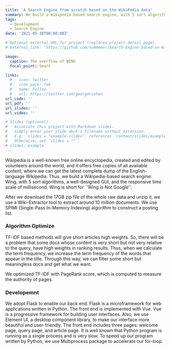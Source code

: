 ```yaml
---
title: 'A Search Engine from scratch based on the WikiPedia data'
summary: We build a Wikipedia-based search engine, with 5 sort algorithms, a well-designed GUI, and the responsive time scale of millisecond.
tags:
  - Development
  - Search Engine
date: '2021-05-30T00:00:00Z'

# Optional external URL for project (replaces project detail page).
# external_link: 'https://github.com/summmeer/Search-Engine-based-on-Wiki-data'

image:
  caption: The overflow of WING
  focal_point: Smart

links:
  # - icon: twitter
  #   icon_pack: fab
  #   name: Follow
  #   url: https://twitter.com/georgecushen
url_code: ''
url_pdf: ''
url_slides: ''
url_video: ''

# Slides (optional).
#   Associate this project with Markdown slides.
#   Simply enter your slide deck's filename without extension.
#   E.g. `slides = "example-slides"` references `content/slides/example-slides.md`.
#   Otherwise, set `slides = ""`.
# slides: example
---
```


Wikipedia is a well-known free online encyclopedia, created and edited by volunteers around the world, and it offers free copies of all available content, where we can get the latest complete dump of the English-language Wikipedia. Thus, we build a Wikipedia-based search engine: Wing, with 5 sort algorithms, a well-designed GUI, and the responsive time scale of millisecond. Wing is short for ``Wing Is Not Google''.

After we download the 17GB zip file of the whole raw data and unzip it, we use a Wiki-Extractor tool to extract around 10 million documents. We use SPIMI (Single-Pass In-Memory Indexing) algorithm to construct a posting list. 

### Algorithm Optimize
TF-IDF based methods will give short articles high weights. So, there will be a problem that some docs whose content is very short but not very relative to the query, have high weights in ranking results. Thus, when we calculate the term frequency, we increase the term frequency of the words that appear in the title. Through this way, we can filter some short but meaningless docs and get what we want.

We optimized TF-IDF with PageRank score, which is computed to measure the authority of pages.

### Developemnt
We adopt Flask to enable our back end. Flask is a microframework for web applications written in Python. The front end is implemented with Vue. Vue is a progressive framework for building user interfaces. Also, we use Element UI, a desktop component library, to make our interface more beautiful and user-friendly. The front end includes three pages: welcome page, query page, and article page. It is well known that Python program is running as a single process and is very slow. To speed up our program written by Python, we use Multiprocess package to accelerate our for-loop.

